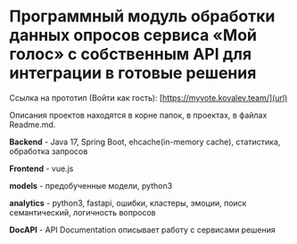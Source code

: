 # Программный модуль обработки данных опросов сервиса «Мой голос» с собственным  API для интеграции в готовые решения

Ссылка на прототип (Войти как гость): [https://myvote.kovalev.team/](url)

Описания проектов находятся в корне папок, в проектах, в файлах Readme.md.

**Backend** -  Java 17, Spring Boot, ehcache(in-memory cache), статистика, обработка запросов

**Frontend** - vue.js

**models** - предобученные модели, python3

**analytics** - python3, fastapi, ошибки, кластеры, эмоции, поиск семантический, логичность вопросов

**DocAPI** - API Documentation описывает работу с сервисами решения